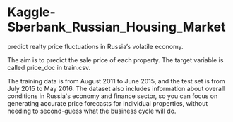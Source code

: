 # Kaggle-Sberbank_Russian_Housing_Market
predict realty price fluctuations in Russia’s volatile economy.

The aim is to predict the sale price of each property. The target variable is called price_doc in train.csv.

The training data is from August 2011 to June 2015, and the test set is from July 2015 to May 2016. 
The dataset also includes information about overall conditions in Russia's economy and finance sector, so you can focus on generating accurate price forecasts for individual properties, without needing to second-guess what the business cycle will do.
